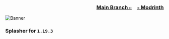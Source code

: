### <p align=right>[Main Branch `←`](https://github.com/KrLite/Splasher)&emsp;[`→` Modrinth](https://modrinth.com/mod/splasher)</p>

![Banner](artwork/banner.png)

### Splasher for `1.19.3`
